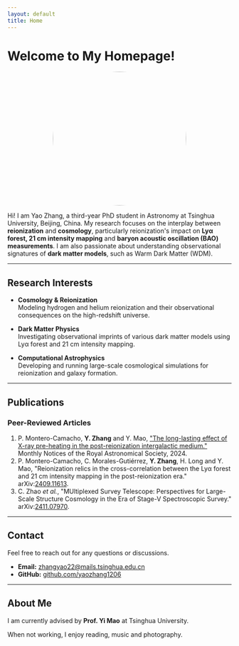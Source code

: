 ```yaml
---
layout: default
title: Home
---
```


# Welcome to My Homepage!

<div style="text-align: center;">
  <img src="figure/IMG_3484.jpeg" style="width: 300px; border-radius: 70%;">
</div>


Hi! I am Yao Zhang, a third-year PhD student in Astronomy at Tsinghua University, Beijing, China. My research focuses on the interplay between **reionization** and **cosmology**, particularly reionization's impact on **Lyα forest, 21 cm intensity mapping** and **baryon acoustic oscillation (BAO) measurements**. I am also passionate about understanding observational signatures of **dark matter models**, such as Warm Dark Matter (WDM).

---

## Research Interests

- **Cosmology & Reionization**  
  Modeling hydrogen and helium reionization and their observational consequences on the high-redshift universe.

- **Dark Matter Physics**  
  Investigating observational imprints of various dark matter models using Lyα forest and 21 cm intensity mapping.

- **Computational Astrophysics**  
  Developing and running large-scale cosmological simulations for reionization and galaxy formation.

---

## Publications

### Peer-Reviewed Articles
1. P. Montero-Camacho, **Y. Zhang** and Y. Mao, ["The long-lasting effect of X-ray pre-heating in the post-reionization intergalactic medium."](https://academic.oup.com/mnras/article/529/4/3666/7630228) Monthly Notices of the Royal Astronomical Society, 2024.
2. P. Montero-Camacho, C. Morales-Gutiérrez, **Y. Zhang**, H. Long and Y. Mao, "Reionization relics in the cross-correlation between the Lyα forest and 21 cm intensity mapping in the post-reionization era." arXiv:[2409.11613](https://arxiv.org/pdf/2409.11613).
3. C. Zhao *et al.*, "MUltiplexed Survey Telescope: Perspectives for Large-Scale Structure Cosmology in the Era of Stage-V Spectroscopic Survey." arXiv:[2411.07970](https://arxiv.org/abs/2411.07970).

---

## Contact

Feel free to reach out for any questions or discussions.

- **Email:** zhangyao22@mails.tsinghua.edu.cn  
- **GitHub:** [github.com/yaozhang1206](https://github.com/yaozhang1206)  

---

## About Me

I am currently advised by **Prof. Yi Mao** at Tsinghua University.

When not working, I enjoy reading, music and photography.

